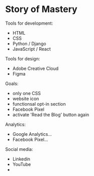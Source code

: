 # Story of Mastery

Tools for development:
- HTML
- CSS
- Python / Django
- JavaScript / React

Tools for design:
- Adobe Creative Cloud
- Figma

Goals:
- only one CSS
- website icon
- functionsal opt-in section
- Facebook Pixel
- activate 'Read the Blog' button again

Analytics:
- Google Analytics...
- Facebook Pixel...

Social media:
- Linkedin
- YouTube
- 
